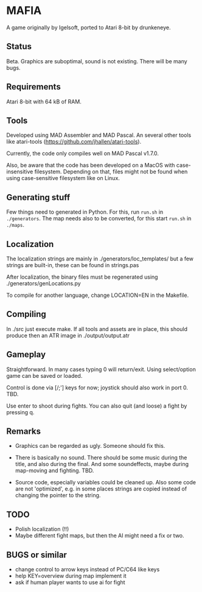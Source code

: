 # MAFIA

A game originally by Igelsoft, ported to Atari 8-bit by drunkeneye.

## Status

Beta. Graphics are suboptimal, sound is not existing.
There will be many bugs.


## Requirements

Atari 8-bit with 64 kB of RAM.


## Tools

Developed using MAD Assembler and MAD Pascal.
An several other tools like atari-tools (https://github.com/jhallen/atari-tools).

Currently, the code only compiles well on MAD Pascal v1.7.0.

Also, be aware that the code has been developed on a MacOS with
case-insensitive filesystem. Depending on that, files might not be
found when using case-sensitive filesystem like on Linux.



## Generating stuff

Few things need to generated in Python.  For this, run ```run.sh```
in ```./generators```.  The map needs also to be converted,
for this start ```run.sh``` in ```./maps```.


## Localization

The localization strings are mainly in ./generators/loc_templates/
but a few strings are built-in, these can be found in strings.pas 

After localization, the binary files must be regenerated using
./generators/genLocations.py

To compile for another language, change LOCATION=EN in the
Makefile. 


## Compiling 

In ./src just execute make. If all tools and assets are in place,
this should produce then an ATR image in ./output/output.atr


## Gameplay

Straightforward. In many cases typing 0 will return/exit.
Using select/option game can be saved or loaded.

Control is done via [/;'] keys for now; joystick should
also work in port 0. TBD.

Use enter to shoot during fights. You can also quit (and loose)
a fight by pressing q.


## Remarks

- Graphics can be regarded as ugly. Someone should fix this.

- There is basically no sound. There should be some music during
the title, and also during the final. And some soundeffects, maybe
during map-moving and fighting. TBD.

- Source code, especially variables could be cleaned up. Also some
code are not 'optimized', e.g. in some places strings are copied
instead of changing the pointer to the string.


## TODO 

- Polish localization (!!)
- Maybe different fight maps, but then the AI might need a fix or two.

## BUGS or similar

- change control to arrow keys instead of PC/C64 like keys
- help KEY=overview during map implement it
- ask if human player wants to use ai for fight




